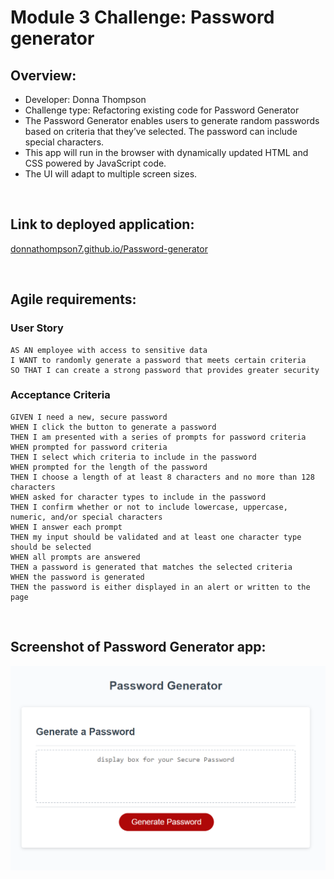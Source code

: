 # Module 3 Challenge: Password generator

## Overview:
* Developer: Donna Thompson
* Challenge type: Refactoring existing code for Password Generator
* The Password Generator enables users to generate random passwords based on criteria that they’ve selected. The password can include special characters.
* This app will run in the browser with dynamically updated HTML and CSS powered by JavaScript code. 
* The UI will adapt to multiple screen sizes.

<br/>

## Link to deployed application:
[donnathompson7.github.io/Password-generator](https://donnathompson7.github.io/Password-generator)

<br/>
 
## Agile requirements:
### User Story

```
AS AN employee with access to sensitive data
I WANT to randomly generate a password that meets certain criteria
SO THAT I can create a strong password that provides greater security
```

### Acceptance Criteria

```
GIVEN I need a new, secure password
WHEN I click the button to generate a password
THEN I am presented with a series of prompts for password criteria
WHEN prompted for password criteria
THEN I select which criteria to include in the password
WHEN prompted for the length of the password
THEN I choose a length of at least 8 characters and no more than 128 characters
WHEN asked for character types to include in the password
THEN I confirm whether or not to include lowercase, uppercase, numeric, and/or special characters
WHEN I answer each prompt
THEN my input should be validated and at least one character type should be selected
WHEN all prompts are answered
THEN a password is generated that matches the selected criteria
WHEN the password is generated
THEN the password is either displayed in an alert or written to the page
```

<br/>

## Screenshot of Password Generator app:
![Password Generator app](./assets/images/PasswordGenerator_pic.png)
